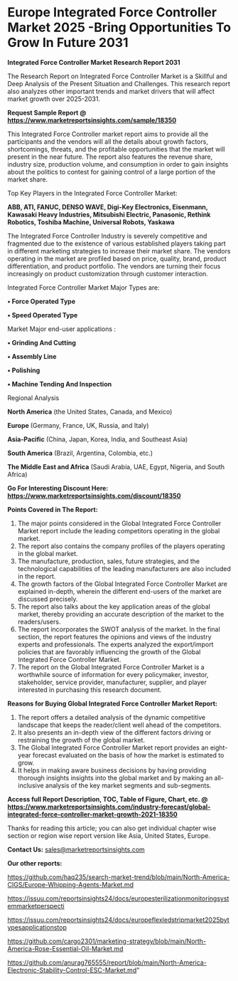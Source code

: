  # Europe Integrated Force Controller Market 2025 -Bring Opportunities To Grow In Future 2031

<strong>Integrated Force Controller Market Research Report 2031</strong>

The Research Report on Integrated Force Controller Market is a Skillful and Deep Analysis of the Present Situation and Challenges. This research report also analyzes other important trends and market drivers that will affect market growth over 2025-2031.

<strong>Request Sample Report @ <a href=https://www.marketreportsinsights.com/sample/18350>https://www.marketreportsinsights.com/sample/18350</a></strong>

This Integrated Force Controller market report aims to provide all the participants and the vendors will all the details about growth factors, shortcomings, threats, and the profitable opportunities that the market will present in the near future. The report also features the revenue share, industry size, production volume, and consumption in order to gain insights about the politics to contest for gaining control of a large portion of the market share.

Top Key Players in the Integrated Force Controller Market:

<strong>ABB, ATI, FANUC, DENSO WAVE, Digi-Key Electronics, Eisenmann, Kawasaki Heavy Industries, Mitsubishi Electric, Panasonic, Rethink Robotics, Toshiba Machine, Universal Robots, Yaskawa</strong>

The Integrated Force Controller Industry is severely competitive and fragmented due to the existence of various established players taking part in different marketing strategies to increase their market share. The vendors operating in the market are profiled based on price, quality, brand, product differentiation, and product portfolio. The vendors are turning their focus increasingly on product customization through customer interaction.

Integrated Force Controller Market Major Types are:

<strong>• Force Operated Type

• Speed Operated Type</strong>

Market Major end-user applications :

<strong>• Grinding And Cutting

• Assembly Line

• Polishing

• Machine Tending And Inspection</strong>

Regional Analysis

</u><strong><b>North America</b></strong> (the United States, Canada, and Mexico)

<strong><b>Europe </b></strong>(Germany, France, UK, Russia, and Italy)

<strong><b>Asia-Pacific</b></strong> (China, Japan, Korea, India, and Southeast Asia)

<strong><b>South America</b></strong> (Brazil, Argentina, Colombia, etc.)

<strong><b>The Middle East and Africa</b></strong> (Saudi Arabia, UAE, Egypt, Nigeria, and South Africa)

<strong>Go For Interesting Discount Here: <a href=https://www.marketreportsinsights.com/discount/18350>https://www.marketreportsinsights.com/discount/18350</a></strong>

<strong>Points Covered in The Report:</strong>
<ol>
  <li>The major points considered in the Global Integrated Force Controller Market report include the leading competitors operating in the global market.</li>
  <li>The report also contains the company profiles of the players operating in the global market.</li>
  <li>The manufacture, production, sales, future strategies, and the technological capabilities of the leading manufacturers are also included in the report.</li>
  <li>The growth factors of the Global Integrated Force Controller Market are explained in-depth, wherein the different end-users of the market are discussed precisely.</li>
  <li>The report also talks about the key application areas of the global market, thereby providing an accurate description of the market to the readers/users.</li>
  <li>The report incorporates the SWOT analysis of the market. In the final section, the report features the opinions and views of the industry experts and professionals. The experts analyzed the export/import policies that are favorably influencing the growth of the Global Integrated Force Controller Market.</li>
  <li>The report on the Global Integrated Force Controller Market is a worthwhile source of information for every policymaker, investor, stakeholder, service provider, manufacturer, supplier, and player interested in purchasing this research document.</li>
</ol>
<strong>Reasons for Buying Global Integrated Force Controller Market Report:</strong>

<ol>
  <li>The report offers a detailed analysis of the dynamic competitive landscape that keeps the reader/client well ahead of the competitors.</li>
  <li>It also presents an in-depth view of the different factors driving or restraining the growth of the global market.</li>
  <li>The Global Integrated Force Controller Market report provides an eight-year forecast evaluated on the basis of how the market is estimated to grow.</li>
  <li>It helps in making aware business decisions by having providing thorough insights insights into the global market and by making an all-inclusive analysis of the key market segments and sub-segments.</li>
</ol>
<strong>Access full Report Description, TOC, Table of Figure, Chart, etc. @ <a href=https://www.marketreportsinsights.com/industry-forecast/global-integrated-force-controller-market-growth-2021-18350>https://www.marketreportsinsights.com/industry-forecast/global-integrated-force-controller-market-growth-2021-18350</a></strong>


Thanks for reading this article; you can also get individual chapter wise section or region wise report version like Asia, United States, Europe.

<strong>Contact Us:</strong>
sales@marketreportsinsights.com

<strong>Our other reports:</strong>

<a href=https://github.com/haq235/search-market-trend/blob/main/North-America-CIGS/Europe-Whipping-Agents-Market.md>https://github.com/haq235/search-market-trend/blob/main/North-America-CIGS/Europe-Whipping-Agents-Market.md</a>

<a href=https://issuu.com/reportsinsights24/docs/europesterilizationmonitoringsystemmarketperspecti>https://issuu.com/reportsinsights24/docs/europesterilizationmonitoringsystemmarketperspecti</a>

<a href=https://issuu.com/reportsinsights24/docs/europeflexledstripmarket2025bytypesapplicationstop>https://issuu.com/reportsinsights24/docs/europeflexledstripmarket2025bytypesapplicationstop</a>

<a href=https://github.com/cargo2301/marketing-strategy/blob/main/North-America-Rose-Essential-Oil-Market.md>https://github.com/cargo2301/marketing-strategy/blob/main/North-America-Rose-Essential-Oil-Market.md</a>

<a href=https://github.com/anurag765555/report/blob/main/North-America-Electronic-Stability-Control-ESC-Market.md>https://github.com/anurag765555/report/blob/main/North-America-Electronic-Stability-Control-ESC-Market.md</a>"
